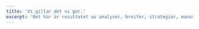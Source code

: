 ```yaml
---
title: 'Vi gillar det vi gör.'
excerpt: 'Det här är resultatet av analyser, breifer, strategier, manus, Slack-konversationer, postit-lappar, hackathon, kaffekoppar, skisser … Ja, du fattar. Det här är case som visar vad vi gör.'
---
```


